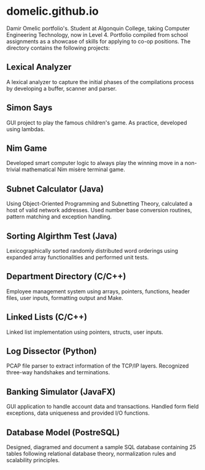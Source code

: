# domelic.github.io
Damir Omelic portfolio's. Student at Algonquin College, taking Computer Engineering Technology, now in Level 4. Portfolio compiled from school assignments as a showcase of skills for applying to co-op positions. The directory contains the following projects:

## Lexical Analyzer

A lexical analyzer to capture the initial phases of the compilations process by developing a buffer, scanner and parser.

## Simon Says

GUI project to play the famous children's game. As practice, developed using lambdas.

## Nim Game

Developed smart computer logic to always play the winning move in a non-trivial mathematical Nim misère terminal game.

## Subnet Calculator (Java)

Using Object-Oriented Programming and Subnetting Theory, calculated a host of valid network addresses. Used number base conversion routines, pattern matching and exception handling. 

## Sorting Algirthm Test (Java)

Lexicographically sorted randomly distributed word orderings using expanded array functionalities and performed unit tests. 

## Department Directory (C/C++)

Employee management system using arrays, pointers, functions, header files, user inputs, formatting output and Make.

## Linked Lists (C/C++)

Linked list implementation using pointers, structs, user inputs.

## Log Dissector (Python)

PCAP file parser to extract information of the TCP/IP layers. Recognized three-way handshakes and terminations. 

## Banking Simulator (JavaFX)

GUI application to handle account data and transactions. Handled form field exceptions, data uniqueness and provided I/O functions.

## Database Model (PostreSQL)

Designed, diagramed and document a sample SQL database containing 25 tables following relational database theory, normalization rules and scalability principles.
